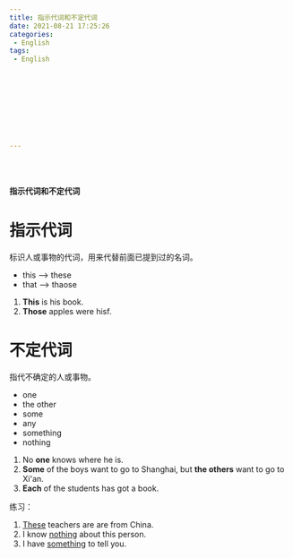 ```yaml
---
title: 指示代词和不定代词
date: 2021-08-21 17:25:26
categories:
 - English
tags:
 - English










---
```


<br>
<br>



**指示代词和不定代词**

# 指示代词

标识人或事物的代词，用来代替前面已提到过的名词。

* this --> these
* that --> thaose

1. **This** is his book.
2. **Those** apples were hisf.

# 不定代词

指代不确定的人或事物。

* one
* the other
* some
* any
* something
* nothing

1. No **one** knows where he is.
2. **Some** of the boys want to go to Shanghai, but **the others** want to go to Xi'an.
3. **Each** of the students has got a book.

练习：

1. <u>These</u> teachers are are from China.
2. I know <u>nothing</u> about this person.
3. I have <u>something</u> to tell you.